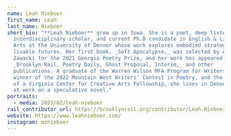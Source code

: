 ```yaml
---
name: Leah Nieboer
first_name: Leah
last_name: Nieboer
short_bio: "**Leah Nieboer** grew up in Iowa. She is a poet, deep listener,
  interdisciplinary scholar, and current Ph.D candidate in English & Literary
  Arts at the University of Denver whose work explores embodied strategies for
  livable futures. Her first book, _Soft Apocalypse,_ was selected by Andrew
  Zawacki for the 2021 Georgia Poetry Prize, and her work has appeared in the
  _Brooklyn Rail, Poetry Daily, Ghost Proposal, Interim,_ and other
  publications. A graduate of the Warren Wilson MFA Program for Writers, the
  winner of the 2022 Mountain West Writers’ Contest in Poetry, and the recipient
  of a Virginia Center for Creative Arts Fellowship, she lives in Denver and is
  at work on a speculative novel."
portraits:
  - media: 2023/02/leah-nieboer
rail_contributor_url: https://brooklynrail.org/contributor/Leah-Nieboer
website: https://www.leahnieboer.com/
instagram: mznieboer
---
```

